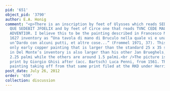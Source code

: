 ```yaml
---
pid: '651'
object_pid: '3790'
author: E.A. Honig
comment: "<p>There is an inscription by feet of Ulysses which reads SEDET AETERNUM
  QUE SEDEBIT JFOELIX and by feet of Circe one that reads TVNC CEDE MALIS: SED CONTRA
  ADVENTIOR. I believe this to be the painting described in Francesco Maria del Monte's
  1627 inventory as “Una tavola di mano di Bruculo nella quale vi e una Donna con
  un’Dardo con alcuni putti, et altre cose...” (Frommel 1971, 37). This work is Jan’s
  only early copper painting that is larger than the standard 25 x 35 size. The picture
  in Del Monte’s inventory is also larger than his other Jan Brueghels, listed as
  2.25 palmi while the others are around 1.5 palmi.<br />The picture is based on a
  print by Giorgio Ghisi after (acc. Bartsch) Luca Penni, from 1561. There is another
  painting taking off from that same print filed at the RKD under Herri met de Bles.</p>"
post_date: July 26, 2012
order: '650'
collection: discussion
---
```


